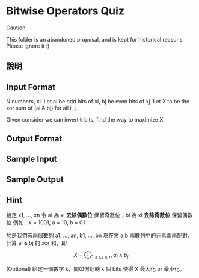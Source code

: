 # Bitwise Operators Quiz 

> [!CAUTION]
> This folder is an abandoned proposal, and is kept for historical reasons. Please ignore it :)

## 說明


## Input Format 

N numbers, xi. 
Let ai be odd bits of xi, bj be even bits of xj.
Let X to be the xor sum of (ai & bj) for all i, j.

Given consider we can invert k bits, find the way to maximize X.


## Output Format


## Sample Input


## Sample Output


## Hint



給定 x1, ..., xn
令 ai 為 xi **去除偶數位** 保留奇數位；bi 為 xi **去除奇數位** 保留偶數位
例如：x = 1001, a = 10, b = 01

於是我們有兩個數列 a1, ..., an, b1, ..., bn
現在將 a,b 兩數列中的元素兩兩配對，計算 ai & bj 的 xor 和，即

$$X = \oplus_{1\leq i,j \leq n}\ a_i \land b_j $$


(Optional) 給定一個數字 k，問如何翻轉 k 個 bits 使得 X 最大化 or 最小化。

